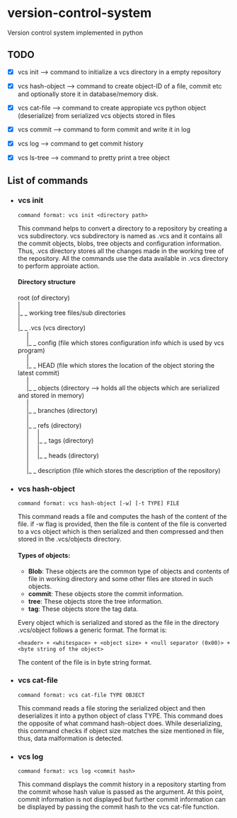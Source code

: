 # version-control-system
Version control system implemented in python

## TODO

- [X] vcs init --> command to initialize a vcs directory in a empty repository
- [X] vcs hash-object --> command to create object-ID of a file, commit etc and optionally store it in database/memory disk.
- [X] vcs cat-file  --> command to create appropiate vcs python object (deserialize) from serialized vcs objects stored in files
- [X] vcs commit --> command to form commit and write it in log
- [X] vcs log --> command to get commit history
- [X] vcs ls-tree --> command to pretty print a tree object


## List of commands

- ### vcs init
    ```
    command format: vcs init <directory path>
    ```  
    This command helps to convert a directory to a repository by creating a vcs subdirectory. vcs subdirectory is named as .vcs and it contains all the commit objects, blobs, tree objects and configuration information. Thus, .vcs directory stores all the changes made in the working tree of the repository. All the commands use the data available in .vcs directory to perform approiate action.

    #### Directory structure

    root (of directory)  
    |  
    |_ _ working tree files/sub directories  
    |  
    |_ _ .vcs (vcs directory)  
    &nbsp;&nbsp;&nbsp;&nbsp;&nbsp;|  
    &nbsp;&nbsp;&nbsp;&nbsp;&nbsp;|_ _ config (file which stores configuration info which is used by vcs program)  
    &nbsp;&nbsp;&nbsp;&nbsp;&nbsp;|  
    &nbsp;&nbsp;&nbsp;&nbsp;&nbsp;|_ _ HEAD (file which stores the location of the object storing the latest commit)  
    &nbsp;&nbsp;&nbsp;&nbsp;&nbsp;|  
    &nbsp;&nbsp;&nbsp;&nbsp;&nbsp;|_ _ objects (directory --> holds all the objects which are serialized and stored in memory)  
    &nbsp;&nbsp;&nbsp;&nbsp;&nbsp;|  
    &nbsp;&nbsp;&nbsp;&nbsp;&nbsp;|_ _ branches (directory)  
    &nbsp;&nbsp;&nbsp;&nbsp;&nbsp;|  
    &nbsp;&nbsp;&nbsp;&nbsp;&nbsp;|_ _ refs (directory)  
    &nbsp;&nbsp;&nbsp;&nbsp;&nbsp;|&nbsp;&nbsp;&nbsp;&nbsp;&nbsp;|  
    &nbsp;&nbsp;&nbsp;&nbsp;&nbsp;|&nbsp;&nbsp;&nbsp;&nbsp;&nbsp;|_ _ tags (directory)  
    &nbsp;&nbsp;&nbsp;&nbsp;&nbsp;|&nbsp;&nbsp;&nbsp;&nbsp;&nbsp;|  
    &nbsp;&nbsp;&nbsp;&nbsp;&nbsp;|&nbsp;&nbsp;&nbsp;&nbsp;&nbsp;|_ _ heads (directory)  
    &nbsp;&nbsp;&nbsp;&nbsp;&nbsp;|  
    &nbsp;&nbsp;&nbsp;&nbsp;&nbsp;|_ _ description (file which stores the description of the repository)  
    
- ### vcs hash-object
    ```
    command format: vcs hash-object [-w] [-t TYPE] FILE
    ```  
    This command reads a file and computes the hash of the content of the file.
    if -w flag is provided, then the file is content of the file is converted to a vcs object which is then serialized and then compressed and then stored in the .vcs/objects directory.

    #### Types of objects:
    - **Blob**: These objects are the common type of objects and contents of file in working directory and some other files are stored in such objects.
    - **commit**: These objects store the commit information.
    - **tree**: These objects store the tree information.
    - **tag**: These objects store the tag data.

    Every object which is serialized and stored as the file in the directory .vcs/object follows a generic format.
    The format is:  
    ```
    <header> + <whitespace> + <object size> + <null separator (0x00)> + <byte string of the object>
    ```
    The content of the file is in byte string format.

- ### vcs cat-file
    ```
    command format: vcs cat-file TYPE OBJECT
    ``` 
    This command reads a file storing the serialized object and then deserializes it into a python object of class TYPE.
    This command does the opposite of what command hash-object does. While deserializing, this command checks if object size matches the size mentioned in file, thus, data malformation is detected.

- ### vcs log
    ```
    command format: vcs log <commit hash>
    ```
    This command displays the commit history in a repository starting from the commit whose hash value is passed as the argument. At this point, commit information is not displayed but further commit information can be displayed by passing the commit hash to the vcs cat-file function.
